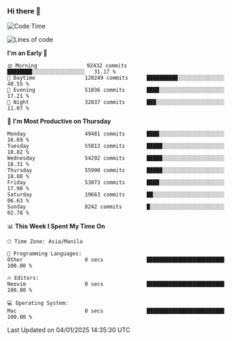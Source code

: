 ### Hi there 👋

<!--START_SECTION:waka-->
![Code Time](http://img.shields.io/badge/Code%20Time-5%2C764%20hrs%209%20mins-blue)

![Lines of code](https://img.shields.io/badge/From%20Hello%20World%20I%27ve%20Written-115.6%20million%20lines%20of%20code-blue)

**I'm an Early 🐤** 

```text
🌞 Morning                92432 commits       ████████░░░░░░░░░░░░░░░░░   31.17 % 
🌆 Daytime                120249 commits      ██████████░░░░░░░░░░░░░░░   40.55 % 
🌃 Evening                51036 commits       ████░░░░░░░░░░░░░░░░░░░░░   17.21 % 
🌙 Night                  32837 commits       ███░░░░░░░░░░░░░░░░░░░░░░   11.07 % 
```
📅 **I'm Most Productive on Thursday** 

```text
Monday                   49481 commits       ████░░░░░░░░░░░░░░░░░░░░░   16.69 % 
Tuesday                  55813 commits       █████░░░░░░░░░░░░░░░░░░░░   18.82 % 
Wednesday                54292 commits       █████░░░░░░░░░░░░░░░░░░░░   18.31 % 
Thursday                 55990 commits       █████░░░░░░░░░░░░░░░░░░░░   18.88 % 
Friday                   53073 commits       ████░░░░░░░░░░░░░░░░░░░░░   17.90 % 
Saturday                 19663 commits       ██░░░░░░░░░░░░░░░░░░░░░░░   06.63 % 
Sunday                   8242 commits        █░░░░░░░░░░░░░░░░░░░░░░░░   02.78 % 
```


📊 **This Week I Spent My Time On** 

```text
🕑︎ Time Zone: Asia/Manila

💬 Programming Languages: 
Other                    0 secs              █████████████████████████   100.00 % 

🔥 Editors: 
Neovim                   0 secs              █████████████████████████   100.00 % 

💻 Operating System: 
Mac                      0 secs              █████████████████████████   100.00 % 
```


 Last Updated on 04/01/2025 14:35:30 UTC
<!--END_SECTION:waka-->


<!--
**rad182/rad182** is a ✨ _special_ ✨ repository because its `README.md` (this file) appears on your GitHub profile.

Here are some ideas to get you started:

- 🔭 I’m currently working on ...
- 🌱 I’m currently learning ...
- 👯 I’m looking to collaborate on ...
- 🤔 I’m looking for help with ...
- 💬 Ask me about ...
- 📫 How to reach me: ...
- 😄 Pronouns: ...
- ⚡ Fun fact: ...
-->
